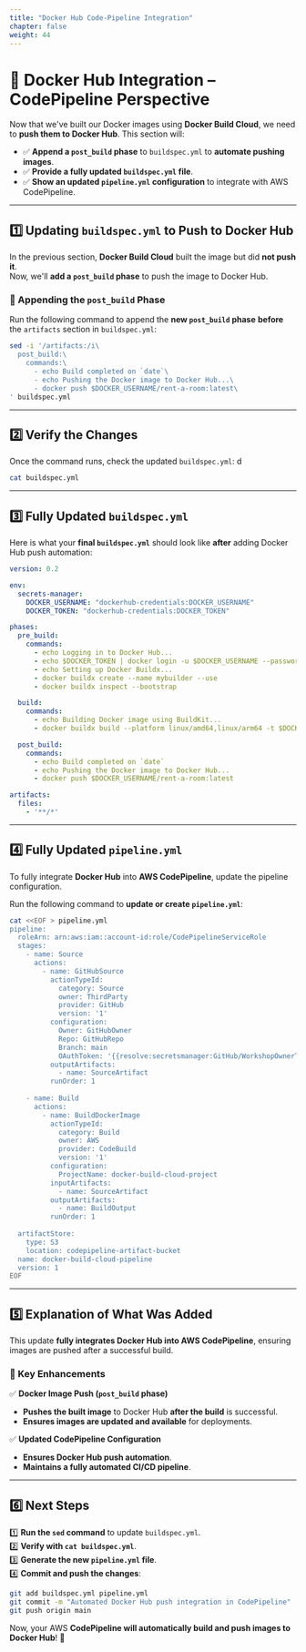 ```yaml
---
title: "Docker Hub Code-Pipeline Integration"
chapter: false
weight: 44
---
```


# 🐳 Docker Hub Integration – CodePipeline Perspective

Now that we've built our Docker images using **Docker Build Cloud**, we need to **push them to Docker Hub**. This section will:
- ✅ **Append a `post_build` phase** to `buildspec.yml` to **automate pushing images**.
- ✅ **Provide a fully updated `buildspec.yml` file**.
- ✅ **Show an updated `pipeline.yml` configuration** to integrate with AWS CodePipeline.

---

## **1️⃣ Updating `buildspec.yml` to Push to Docker Hub**

In the previous section, **Docker Build Cloud** built the image but did **not push it**.  
Now, we'll **add a `post_build` phase** to push the image to Docker Hub.

### **📌 Appending the `post_build` Phase**

Run the following command to append the **new `post_build` phase** **before** the `artifacts` section in `buildspec.yml`:

```bash
sed -i '/artifacts:/i\
  post_build:\
    commands:\
      - echo Build completed on `date`\
      - echo Pushing the Docker image to Docker Hub...\
      - docker push $DOCKER_USERNAME/rent-a-room:latest\
' buildspec.yml
```

---

## **2️⃣ Verify the Changes**
Once the command runs, check the updated `buildspec.yml`: d

```bash
cat buildspec.yml
```

---

## **3️⃣ Fully Updated `buildspec.yml`**
Here is what your **final `buildspec.yml`** should look like **after** adding Docker Hub push automation:

```yaml
version: 0.2

env:
  secrets-manager:
    DOCKER_USERNAME: "dockerhub-credentials:DOCKER_USERNAME"
    DOCKER_TOKEN: "dockerhub-credentials:DOCKER_TOKEN"

phases:
  pre_build:
    commands:
      - echo Logging in to Docker Hub...
      - echo $DOCKER_TOKEN | docker login -u $DOCKER_USERNAME --password-stdin
      - echo Setting up Docker Buildx...
      - docker buildx create --name mybuilder --use
      - docker buildx inspect --bootstrap

  build:
    commands:
      - echo Building Docker image using BuildKit...
      - docker buildx build --platform linux/amd64,linux/arm64 -t $DOCKER_USERNAME/rent-a-room:latest --load .

  post_build:
    commands:
      - echo Build completed on `date`
      - echo Pushing the Docker image to Docker Hub...
      - docker push $DOCKER_USERNAME/rent-a-room:latest

artifacts:
  files:
    - '**/*'
```

---

## **4️⃣ Fully Updated `pipeline.yml`**
To fully integrate **Docker Hub** into **AWS CodePipeline**, update the pipeline configuration.

Run the following command to **update or create `pipeline.yml`**:

```bash
cat <<EOF > pipeline.yml
pipeline:
  roleArn: arn:aws:iam::account-id:role/CodePipelineServiceRole
  stages:
    - name: Source
      actions:
        - name: GitHubSource
          actionTypeId:
            category: Source
            owner: ThirdParty
            provider: GitHub
            version: '1'
          configuration:
            Owner: GitHubOwner
            Repo: GitHubRepo
            Branch: main
            OAuthToken: '{{resolve:secretsmanager:GitHub/WorkshopOwnerToken:SecretString:OwnerToken}}'
          outputArtifacts:
            - name: SourceArtifact
          runOrder: 1
    
    - name: Build
      actions:
        - name: BuildDockerImage
          actionTypeId:
            category: Build
            owner: AWS
            provider: CodeBuild
            version: '1'
          configuration:
            ProjectName: docker-build-cloud-project
          inputArtifacts:
            - name: SourceArtifact
          outputArtifacts:
            - name: BuildOutput
          runOrder: 1
  
  artifactStore:
    type: S3
    location: codepipeline-artifact-bucket
  name: docker-build-cloud-pipeline
  version: 1
EOF
```

---

## **5️⃣ Explanation of What Was Added**
This update **fully integrates Docker Hub into AWS CodePipeline**, ensuring images are pushed after a successful build.

### **🔹 Key Enhancements**
✅ **Docker Image Push (`post_build` phase)**  
- **Pushes the built image** to Docker Hub **after the build** is successful.  
- **Ensures images are updated and available** for deployments.

✅ **Updated CodePipeline Configuration**
- **Ensures Docker Hub push automation**.
- **Maintains a fully automated CI/CD pipeline**.

---

## **6️⃣ Next Steps**
1️⃣ **Run the `sed` command** to update `buildspec.yml`.  
2️⃣ **Verify with `cat buildspec.yml`**.  
3️⃣ **Generate the new `pipeline.yml` file**.  
4️⃣ **Commit and push the changes**:

```bash
git add buildspec.yml pipeline.yml
git commit -m "Automated Docker Hub push integration in CodePipeline"
git push origin main
```

Now, your AWS **CodePipeline will automatically build and push images to Docker Hub**! 🚀
